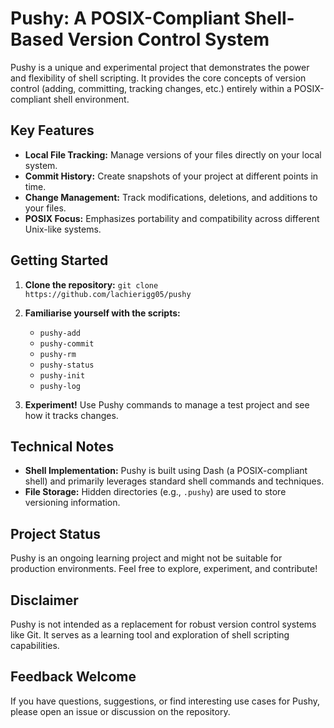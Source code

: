 # Pushy: A POSIX-Compliant Shell-Based Version Control System

Pushy is a unique and experimental project that demonstrates the power and flexibility of shell scripting. It provides the core concepts of version control (adding, committing, tracking changes, etc.) entirely within a POSIX-compliant shell environment.

## Key Features

* **Local File Tracking:** Manage versions of your files directly on your local system.
* **Commit History:**  Create snapshots of your project at different points in time.
* **Change Management:** Track modifications, deletions, and additions to your files.
* **POSIX Focus:** Emphasizes portability and compatibility across different Unix-like systems.

## Getting Started

1. **Clone the repository:** `git clone https://github.com/lachierigg05/pushy`

2. **Familiarise yourself with the scripts:**
    * `pushy-add`
    * `pushy-commit`
    * `pushy-rm`
    * `pushy-status`
    * `pushy-init`
    * `pushy-log`

3. **Experiment!** Use Pushy commands to manage a test project and see how it tracks changes.

## Technical Notes

* **Shell Implementation:**  Pushy is built using Dash (a POSIX-compliant shell) and primarily leverages standard shell commands and techniques.
* **File Storage:** Hidden directories (e.g., `.pushy`) are used to store versioning information.

## Project Status

Pushy is an ongoing learning project and might not be suitable for production environments. Feel free to explore, experiment, and contribute!

## Disclaimer

Pushy is not intended as a replacement for robust version control systems like Git. It serves as a learning tool and exploration of shell scripting capabilities. 

## Feedback Welcome

If you have questions, suggestions, or find interesting use cases for Pushy, please open an issue or discussion on the repository. 
